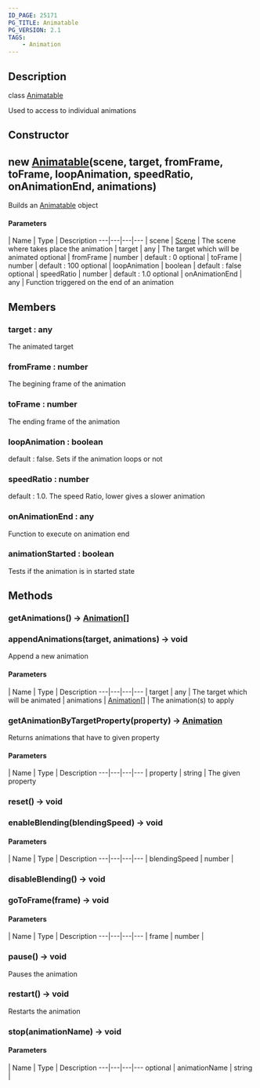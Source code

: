 ```yaml
---
ID_PAGE: 25171
PG_TITLE: Animatable
PG_VERSION: 2.1
TAGS:
    - Animation
---
```

## Description

class [Animatable](/classes/3.0/Animatable)

Used to access to individual animations

## Constructor

## new [Animatable](/classes/3.0/Animatable)(scene, target, fromFrame, toFrame, loopAnimation, speedRatio, onAnimationEnd, animations)

Builds an [Animatable](/classes/3.0/Animatable) object

#### Parameters
 | Name | Type | Description
---|---|---|---
 | scene | [Scene](/classes/3.0/Scene) |      The scene where takes place the animation
 | target | any |      The target which will be animated
optional | fromFrame | number |      default : 0
optional | toFrame | number |      default : 100
optional | loopAnimation | boolean |      default : false
optional | speedRatio | number |      default : 1.0
optional | onAnimationEnd | any |      Function triggered on the end of an animation
## Members

### target : any

The animated target

### fromFrame : number

The begining frame of the animation

### toFrame : number

The ending frame of the animation

### loopAnimation : boolean

default : false. Sets if the animation loops or not

### speedRatio : number

default : 1.0. The speed Ratio, lower gives a slower animation

### onAnimationEnd : any

Function to execute on animation end

### animationStarted : boolean

Tests if the animation is in started state

## Methods

### getAnimations() &rarr; [Animation](/classes/3.0/Animation)[]


### appendAnimations(target, animations) &rarr; void

Append a new animation

#### Parameters
 | Name | Type | Description
---|---|---|---
 | target | any |      The target which will be animated
 | animations | [Animation](/classes/3.0/Animation)[] |      The animation(s) to apply
### getAnimationByTargetProperty(property) &rarr; [Animation](/classes/3.0/Animation)

Returns animations that have to given property

#### Parameters
 | Name | Type | Description
---|---|---|---
 | property | string |      The given property

### reset() &rarr; void


### enableBlending(blendingSpeed) &rarr; void



#### Parameters
 | Name | Type | Description
---|---|---|---
 | blendingSpeed | number |   

### disableBlending() &rarr; void


### goToFrame(frame) &rarr; void



#### Parameters
 | Name | Type | Description
---|---|---|---
 | frame | number |    

### pause() &rarr; void

Pauses the animation
### restart() &rarr; void

Restarts the animation
### stop(animationName) &rarr; void



#### Parameters
 | Name | Type | Description
---|---|---|---
optional | animationName | string |  

